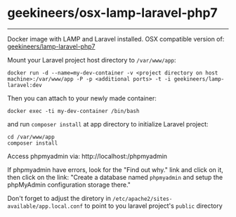 # geekineers/osx-lamp-laravel-php7
---

Docker image with LAMP and Laravel installed. OSX compatible version of: [geekineers/lamp-laravel-php7](https://)

Mount your Laravel project host directory to `/var/www/app`:

```
docker run -d --name=my-dev-container -v <project directory on host machine>:/var/www/app -P -p <additional ports> -t -i geekineers/lamp-laravel:dev
```

Then you can attach to your newly made container:

```
docker exec -ti my-dev-container /bin/bash
```

and run `composer install` at app directory to initialize Laravel project:

```
cd /var/www/app
composer install
```

Access phpmyadmin via: http://localhost:<port>/phpmyadmin

If phpmyadmin have errors, look for the "Find out why." link and click on it, then click on the link: "Create a database named `phpmyadmin` and setup the phpMyAdmin configuration storage there."

Don't forget to adjust the diretory in `/etc/apache2/sites-available/app.local.conf` to point to you laravel project's `public` directory
